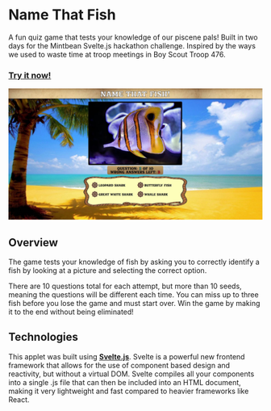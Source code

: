 # Name That Fish
A fun quiz game that tests your knowledge of our piscene pals!
Built in two days for the Mintbean Svelte.js hackathon challenge. Inspired by the ways we used to waste time at troop meetings in Boy Scout Troop 476.

### [Try it now!](https://stickmanbob.github.io/svelteQuizGame/)

<img src="./public/assets/readmescreen1.jpg">

## Overview
The game tests your knowledge of fish by asking you to correctly identify a fish by looking at a picture and selecting the correct option.

There are 10 questions total for each attempt, but more than 10 seeds, meaning the questions will be different each time. You can miss up to three fish before you lose the game and must start over. Win the game by making it to the end without being eliminated!

## Technologies

This applet was built using **[Svelte.js](https://svelte.dev/)**. Svelte is a powerful new frontend framework that allows for the use of component based design and reactivity, but without a virtual DOM. Svelte compiles all your components into a single .js file that can then be included into an HTML document, making it very lightweight and fast compared to heavier frameworks like React.




